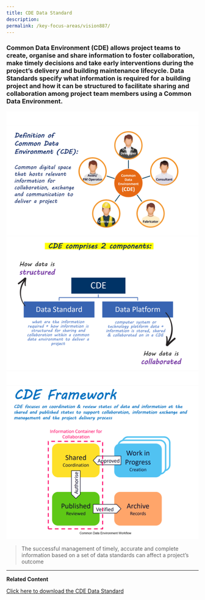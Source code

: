 ```yaml
---
title: CDE Data Standard
description:  
permalink: /key-focus-areas/vision887/
---
```

### Common Data Environment (CDE) allows project teams to create, organise and share information to foster collaboration, make timely decisions and take early interventions during the project’s delivery and building maintenance lifecycle. Data Standards specify what information is required for a building project and how it can be structured to facilitate sharing and collaboration among project team members using a Common Data Environment.

![Sustainablt](/images/white.PNG)
![cde](/images/cde02.PNG)
![cde](/images/cde03.PNG)
![Sustainablt](/images/white.PNG)
![cde](/images/cde01.PNG)

<blockquote>
  <p>The successful management of timely, accurate and complete information based on a set of data standards can affect a project’s outcome </p>
  <span class="author"></span>
</blockquote>


---

**Related Content**

<a href="https://www1.bca.gov.sg/docs/default-source/docs-corp-buildsg/integrated-digital-delivery-(idd)/cde-data-standard.pdf" class="front-page-cta bp-sec-button margin--top padding--bottom" target="_blank">
	<span>Click here to download the CDE Data Standard </span>
	<i class="sgds-icon sgds-icon-arrow-right is-size-4" aria-hidden="true"></i>
